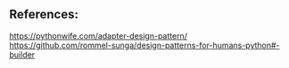 ## References:

https://pythonwife.com/adapter-design-pattern/
https://github.com/rommel-sunga/design-patterns-for-humans-python#-builder

